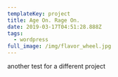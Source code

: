 ```yaml
---
templateKey: project
title: Age On. Rage On.
date: 2019-03-17T04:51:28.888Z
tags:
  - wordpress
full_image: /img/flavor_wheel.jpg
---
```

another test for a different project
